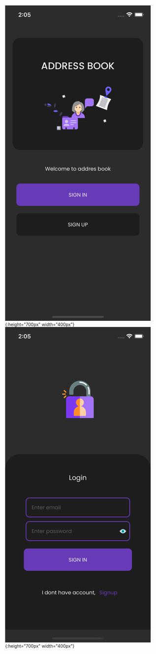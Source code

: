 ![alt text](https://github.com/hasantunahan/addressbook/blob/master/dark/Simulator%20Screen%20Shot%20-%20iPhone%2012%20-%202021-05-26%20at%2002.05.36.png){:height="700px" width="400px"}
![alt text](https://github.com/hasantunahan/addressbook/blob/master/dark/Simulator%20Screen%20Shot%20-%20iPhone%2012%20-%202021-05-26%20at%2002.05.43.png){:height="700px" width="400px"}

